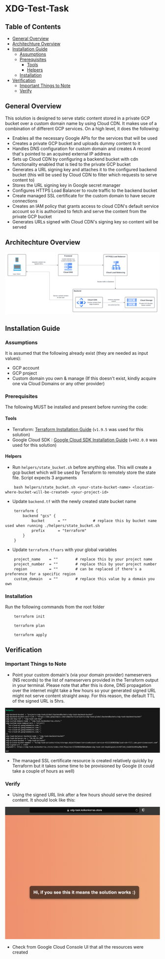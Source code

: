 # XDG-Test-Task

## Table of Contents

- [General Overview](#general-overview)
- [Architechture Overview](#architechture-overview)
- [Installation Guide](#installation-guide)
    - [Assumptions](#assumptions)
    - [Prerequisites](#prerequisites)
        - [Tools](#tools)
        - [Helpers](#helpers)
    - [Installation](#installation)
- [Verification](#verification)
    - [Important Things to Note](#important-things-to-note)
    - [Verify](#verify)


## General Overview

This solution is designed to serve static content stored in a private GCP bucket over a custom domain name by using Cloud CDN. It makes use of a combination of different GCP services.
On a high level, it does the following:
- Enables all the necessary Google APIs for the services that will be used
- Creates a private GCP bucket and uploads dummy content to it
- Handles DNS configuration for custom domain and creates A record that's pointed to an acquired external IP address
- Sets up Cloud CDN by configuring a backend bucket with cdn functionality enabled that is tied to the private GCP bucket
- Generates a URL signing key and attaches it to the configured backend bucket (this will be used by Cloud CDN to filter which requests to serve content to)
- Stores the URL signing key in Google secret manager
- Configures HTTPS Load Balancer to route traffic to the backend bucket
- Create managed SSL certificate for the custom domain to have secure connections
- Creates an IAM policy that grants access to cloud CDN's default service account so it is authorized to fetch and serve the content from the private GCP bucket
- Generates URLs signed with Cloud CDN's signing key so content will be served

## Architechture Overview
![Architecture Overview](docs/arch_overview.png)

## Installation Guide

### Assumptions
It is assumed that the following already exist (they are needed as input values): 
- GCP account
- GCP project
- Custom domain you own & manage (If this doesn't exist, kindly acquire one via Cloud Domains or any other provider)

### Prerequisites

The following MUST be installed and present before running the code:

#### Tools

- Terraform: [Terraform Installation Guide](https://developer.hashicorp.com/terraform/tutorials/aws-get-started/install-cli) (```v1.9.5``` was used for this solution) 
- Google Cloud SDK : [Google Cloud SDK Installation Guide](https://developer.hashicorp.com/terraform/tutorials/aws-get-started/install-cli) (```v492.0.0``` was used for this solution)

#### Helpers

- Run ```helpers/state_bucket.sh``` before anything else. This will create a gcp bucket which will be used by Terraform to remotely store the state file. Script expects 3 arguments
``` 
    bash helpers/state_bucket.sh <your-state-bucket-name> <location-where-bucket-will-be-created> <your-project-id>

```
- Update ```backend.tf``` with the newly created state bucket name
```
    terraform {
        backend "gcs" {
            bucket      = ""            # replace this by bucket name used when running ./helpers/state_bucket.sh
            prefix      = "terraform" 
        }
    }

```
- Update ```terraform.tfvars``` with your global variables
```
    project_name    = ""        # replace this by your project name
    project_number  = ""        # replace this by your project number
    region          = ""        # can be replaced if there's a preference for a specific region
    custom_domain   = ""        # replace this value by a domain you own

```

### Installation

Run the following commands from the root folder

```
    terraform init
```

```
    terraform plan
```

```
    terraform apply
```

## Verification

### Important Things to Note

- Point your custom domain's (via your domain provider) nameservers (NS records) to the list of nameservers provided in the Terraform output in your terminal. Please note that after this is done, DNS propagation over the internet might take a few hours so your generated signed URL might not serve content straight away. For this reason, the default TTL of the signed URL is 5hrs.
  
![Sample Output](docs/sample_output.png)

- The managed SSL certificate resource is created relatively quickly by Terraform but it takes some time to be provisioned by Google (it could take a couple of hours as well)

### Verify

- Using the signed URL link after a few hours should serve the desired content. It should look like this:
  
![Desired Output](docs/success.png)

- Check from Google Cloud Console UI that all the resources were created